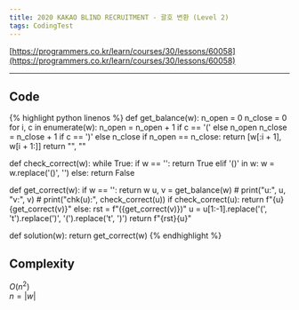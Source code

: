 ```yaml
---
title: 2020 KAKAO BLIND RECRUITMENT - 괄호 변환 (Level 2)
tags: CodingTest
---
```


[https://programmers.co.kr/learn/courses/30/lessons/60058](https://programmers.co.kr/learn/courses/30/lessons/60058)

<!--more-->

---

## Code
{% highlight python linenos %}
def get_balance(w):
    n_open = 0
    n_close = 0
    for i, c in enumerate(w):
        n_open = n_open + 1 if c == '(' else n_open
        n_close = n_close + 1 if c == ')' else n_close
        if n_open == n_close:
            return [w[:i + 1], w[i + 1:]]
    return "", ""


def check_correct(w):
    while True:
        if w == '':
            return True
        elif '()' in w:
            w = w.replace('()', '')
        else:
            return False


def get_correct(w):
    if w == '':
        return w
    u, v = get_balance(w)
    #     print("u:", u, "v:", v)
    #     print("chk(u):", check_correct(u))
    if check_correct(u):
        return f"{u}{get_correct(v)}"
    else:
        rst = f"({get_correct(v)})"
        u = u[1:-1].replace('(', 't').replace(')', '(').replace('t', ')')
        return f"{rst}{u}"


def solution(w):
    return get_correct(w)
{% endhighlight %}


## Complexity
$O(n^2)$ \
$n = |w|$
